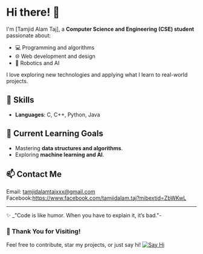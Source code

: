 # Hi there! 👋  

I'm [Tamjid Alam Taj], a **Computer Science and Engineering (CSE) student** passionate about:  
- 💻 Programming and algorithms  
- 🌐 Web development and design  
- 🤖 Robotics and AI  

I love exploring new technologies and applying what I learn to real-world projects.


## 🔧 Skills
- **Languages**: C, C++, Python, Java  
 

## 🌱 Current Learning Goals
- Mastering **data structures and algorithms**.  
- Exploring **machine learning and AI**.  


## 📫 Contact Me
  Email: tamjidalamtajxxx@gmail.com 
  Facebook:https://www.facebook.com/tamjidalam.taj?mibextid=ZbWKwL
  
  ---
✨ _"Code is like humor. When you have to explain it, it’s bad."-


### 💌 Thank You for Visiting!
Feel free to contribute, star my projects, or just say hi!
[![Say Hi](https://img.shields.io/badge/-Say%20Hi!-brightgreen?style=for-the-badge)](mailto:your-email@example.com)





